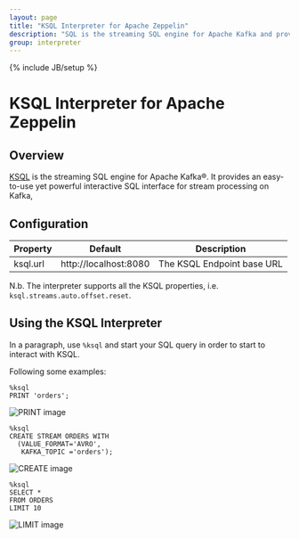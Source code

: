 ```yaml
---
layout: page
title: "KSQL Interpreter for Apache Zeppelin"
description: "SQL is the streaming SQL engine for Apache Kafka and provides an easy-to-use yet powerful interactive SQL interface for stream processing on Kafka."
group: interpreter
---
```

<!--
Licensed under the Apache License, Version 2.0 (the "License");
you may not use this file except in compliance with the License.
You may obtain a copy of the License at

http://www.apache.org/licenses/LICENSE-2.0

Unless required by applicable law or agreed to in writing, software
distributed under the License is distributed on an "AS IS" BASIS,
WITHOUT WARRANTIES OR CONDITIONS OF ANY KIND, either express or implied.
See the License for the specific language governing permissions and
limitations under the License.
-->
{% include JB/setup %}

# KSQL Interpreter for Apache Zeppelin

<div id="toc"></div>

## Overview
[KSQL](https://www.confluent.io/product/ksql/) is the streaming SQL engine for Apache Kafka®. It provides an easy-to-use yet powerful interactive SQL interface for stream processing on Kafka,

## Configuration
<table class="table-configuration">
  <thead>
    <tr>
      <th>Property</th>
      <th>Default</th>
      <th>Description</th>
    </tr>
  </thead>
  <tbody>
    <tr>
      <td>ksql.url</td>
      <td>http://localhost:8080</td>
      <td>The KSQL Endpoint base URL</td>
    </tr>
  </tbody>
</table>

N.b. The interpreter supports all the KSQL properties, i.e. `ksql.streams.auto.offset.reset`.

## Using the KSQL Interpreter
In a paragraph, use `%ksql` and start your SQL query in order to start to interact with KSQL.

Following some examples:

```
%ksql
PRINT 'orders';
```

![PRINT image]({{BASE_PATH}}/assets/themes/zeppelin/img/docs-img/ksql.1.gif)

```
%ksql
CREATE STREAM ORDERS WITH
  (VALUE_FORMAT='AVRO',
   KAFKA_TOPIC ='orders');
```

![CREATE image]({{BASE_PATH}}/assets/themes/zeppelin/img/docs-img/ksql.1.gif)

```
%ksql
SELECT *
FROM ORDERS
LIMIT 10
```

![LIMIT image]({{BASE_PATH}}/assets/themes/zeppelin/img/docs-img/ksql.3.gif)